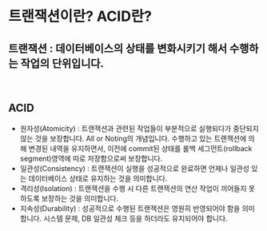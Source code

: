 
# 트랜잭션이란? ACID란?

## 트랜잭션 : 데이터베이스의 상태를 변화시키기 해서 수행하는 작업의 단위입니다.

<br>

## ACID
- 원자성(Atomicity) : 트랜잭션과 관련된 작업들이 부분적으로 실행되다가 중단되지 않는 것을 보장합니다.
All or Noting의 개념입니다. 수행하고 있는 트랜잭션에 의해 변경된 내역을 유지하면서, 이전에 commit된 상태를 롤백 세그먼트(rollback segment)영역에 따로 저장함으로써 보장합니다.
- 일관성(Consistency) : 트랜잭션이 실행을 성공적으로 완료하면 언제나 일관성 있는 데이터베이스 상태로 유지하는 것을 의미합니다.
- 격리성(Isolation) : 트랜잭션을 수행 시 다른 트랜잭션의 연산 작업이 끼어들지 못하도록 보장하는 것을 의미합니다.
- 지속성(Durability) : 성공적으로 수행된 트랜잭션은 영원히 반영되어야 함을 의미합니다. 시스템 문제, DB 일관성 체크 등을 하더라도 유지되어야 합니다.

